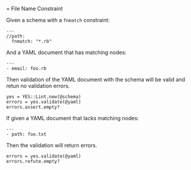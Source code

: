 = File Name Constraint

Given a schema with a `fnmatch` constraint:

    ---
    //path:
      fnmatch: "*.rb"

And a YAML document that has matching nodes:

    ---
    - email: foo.rb

Then validation of the YAML document with the schema will
be valid and retun no validation errors.

    yes = YES::Lint.new(@schema)
    errors = yes.validate(@yaml)
    errors.assert.empty?

If given a YAML document that lacks matching nodes: 

    ---
    - path: foo.txt

Then the validation will return errors.

    errors = yes.validate(@yaml)
    errors.refute.empty?

